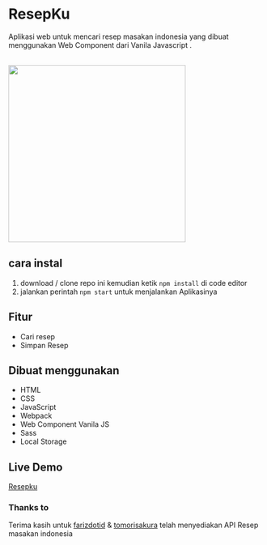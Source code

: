 # ResepKu
Aplikasi web untuk mencari resep masakan indonesia yang dibuat menggunakan Web Component dari Vanila Javascript .
<p align="left">
<br>
   <img src="https://i.ibb.co/dsvh0YB/Group-4.png" border="0" width="350">
</p>

## cara instal

1. download / clone repo ini kemudian ketik `npm install` di code editor
2. jalankan perintah `npm start` untuk menjalankan Aplikasinya

## Fitur

- Cari resep
- Simpan Resep

## Dibuat menggunakan

- HTML
- CSS
- JavaScript
- Webpack
- Web Component Vanila JS
- Sass
- Local Storage

## Live Demo

[Resepku](https://recipe-indo.netlify.app/)

### Thanks to

Terima kasih untuk [farizdotid](https://github.com/farizdotid) & [tomorisakura](https://github.com/tomorisakura) telah menyediakan API Resep masakan indonesia

